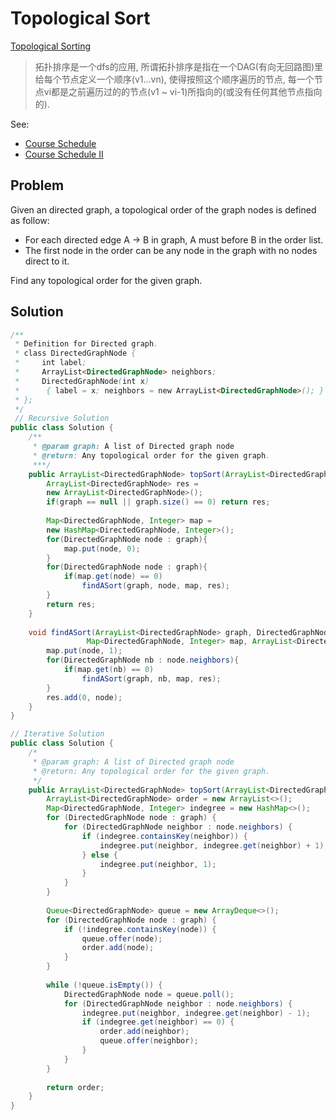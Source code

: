 # Topological Sort

[Topological Sorting](broken-reference)

> 拓扑排序是一个dfs的应用, 所谓拓扑排序是指在一个DAG(有向无回路图)里给每个节点定义一个顺序(v1…vn), 使得按照这个顺序遍历的节点, 每一个节点vi都是之前遍历过的的节点(v1 \~ vi-1)所指向的(或没有任何其他节点指向的).

See:

* [Course Schedule](broken-reference)
* [Course Schedule II](broken-reference)

## Problem

Given an directed graph, a topological order of the graph nodes is defined as follow:&#x20;

* For each directed edge A -> B in graph, A must before B in the order list.&#x20;
* The first node in the order can be any node in the graph with no nodes direct to it.&#x20;

Find any topological order for the given graph.

## Solution

```java
/**
 * Definition for Directed graph.
 * class DirectedGraphNode {
 *     int label;
 *     ArrayList<DirectedGraphNode> neighbors;
 *     DirectedGraphNode(int x) 
 *      { label = x; neighbors = new ArrayList<DirectedGraphNode>(); }
 * };
 */
 // Recursive Solution
public class Solution {
    /**
     * @param graph: A list of Directed graph node
     * @return: Any topological order for the given graph.
     ***/    
    public ArrayList<DirectedGraphNode> topSort(ArrayList<DirectedGraphNode> graph) {
        ArrayList<DirectedGraphNode> res = 
		new ArrayList<DirectedGraphNode>();
        if(graph == null || graph.size() == 0) return res;
        
        Map<DirectedGraphNode, Integer> map = 
		new HashMap<DirectedGraphNode, Integer>();
        for(DirectedGraphNode node : graph){
            map.put(node, 0);
        }
        for(DirectedGraphNode node : graph){
            if(map.get(node) == 0)
        	    findASort(graph, node, map, res);
        }
        return res;
    }
    
    void findASort(ArrayList<DirectedGraphNode> graph, DirectedGraphNode node,    
                 Map<DirectedGraphNode, Integer> map, ArrayList<DirectedGraphNode> res){
        map.put(node, 1);
        for(DirectedGraphNode nb : node.neighbors){
            if(map.get(nb) == 0)
                findASort(graph, nb, map, res);
        }
        res.add(0, node);
    }
}

// Iterative Solution
public class Solution {
    /*
     * @param graph: A list of Directed graph node
     * @return: Any topological order for the given graph.
     */
    public ArrayList<DirectedGraphNode> topSort(ArrayList<DirectedGraphNode> graph) {
        ArrayList<DirectedGraphNode> order = new ArrayList<>();
        Map<DirectedGraphNode, Integer> indegree = new HashMap<>();
        for (DirectedGraphNode node : graph) {
            for (DirectedGraphNode neighbor : node.neighbors) {
                if (indegree.containsKey(neighbor)) {
                    indegree.put(neighbor, indegree.get(neighbor) + 1);
                } else {
                    indegree.put(neighbor, 1);
                }
            }
        }
        
        Queue<DirectedGraphNode> queue = new ArrayDeque<>();
        for (DirectedGraphNode node : graph) {
            if (!indegree.containsKey(node)) {
                queue.offer(node);
                order.add(node);
            }
        }
        
        while (!queue.isEmpty()) {
            DirectedGraphNode node = queue.poll();
            for (DirectedGraphNode neighbor : node.neighbors) {
                indegree.put(neighbor, indegree.get(neighbor) - 1);
                if (indegree.get(neighbor) == 0) {
                    order.add(neighbor);
                    queue.offer(neighbor);
                }
            }
        }
        
        return order;
    }
}

```
